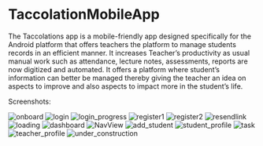 # TaccolationMobileApp
The Taccolations app is a mobile-friendly app designed specifically for the Android platform that offers
teachers the platform to manage students records in an efficient manner. It increases Teacher’s
productivity as usual manual work such as attendance, lecture notes, assessments, reports are now
digitized and automated. It offers a platform where student’s information can better be managed
thereby giving the teacher an idea on aspects to improve and also aspects to impact more in the
student’s life.

Screenshots:

![onboard](https://user-images.githubusercontent.com/65837990/97706649-4e99bb80-1ab6-11eb-90f1-186cf81a11db.png)
![login](https://user-images.githubusercontent.com/65837990/97706639-4b9ecb00-1ab6-11eb-828d-b6ca8fd5edab.png)
![login_progress](https://user-images.githubusercontent.com/65837990/97706643-4c376180-1ab6-11eb-99d2-dba61b624367.png)
![register1](https://user-images.githubusercontent.com/65837990/97706654-4fcae880-1ab6-11eb-872c-937a22ce358d.png)
![register2](https://user-images.githubusercontent.com/65837990/97706655-50fc1580-1ab6-11eb-9a53-010073555d55.png)
![resendlink](https://user-images.githubusercontent.com/65837990/97706659-5194ac00-1ab6-11eb-945e-ac2e4036ff85.png)
![loading](https://user-images.githubusercontent.com/65837990/97706629-46da1700-1ab6-11eb-82ee-69f1f2b42ec1.png)
![dashboard](https://user-images.githubusercontent.com/65837990/97792765-f6aca300-1be2-11eb-8126-b9d609e9f1cd.png)
![NavView](https://user-images.githubusercontent.com/65837990/97792766-f8766680-1be2-11eb-923f-22bb47806c3c.png)
![add_student](https://user-images.githubusercontent.com/65837990/97706623-45105380-1ab6-11eb-9b3b-e74366c3b107.png)
![student_profile](https://user-images.githubusercontent.com/65837990/97706666-52c5d900-1ab6-11eb-862a-8e9074e767d1.png)
![task](https://user-images.githubusercontent.com/65837990/97706668-53f70600-1ab6-11eb-8767-eeacd6eb2c4c.png)
![teacher_profile](https://user-images.githubusercontent.com/65837990/97706672-55283300-1ab6-11eb-930c-1344e3fcc5ae.png)
![under_construction](https://user-images.githubusercontent.com/65837990/97706613-417ccc80-1ab6-11eb-828f-bca1afdf2121.png)
